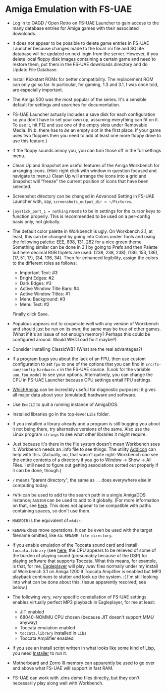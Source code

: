 # Amiga Emulation with FS-UAE

* Log in to OAGD / Open Retro on FS-UAE Launcher to gain access to the many
database entries for Amiga games with their associated downloads.
* It does not appear to be possible to delete game entries in FS-UAE Launcher
because changes made to the local .ini file and SQLite database will be
updated on next login from the server. However, if you delete local floppy disk
images containing a certain game and need to restore them, put them in the
FS-UAE downloads directory and do Update File Database.
* Install Kickstart ROMs for better compatibility. The replacement ROM can
only go so far. In particular, for gaming, 1.3 and 3.1, I was once told, are
especially important.
* The Amiga 500 was the most popular of the series. It's a sensible default
for settings and searches for documentation.
* FS-UAE Launcher actually includes a save disk for each configuration so you
don't have to set your own up, assuming everything can fit on it. To use it,
hit F12 and use one of the empty slots under Removable Media. (N.b. there has
to *be* an empty slot in the first place. If your game uses two floppies then
you need to add at least one more floppy drive to use this feature.)
* If the floppy sounds annoy you, you can turn those off in the full settings
menu.
* Clean Up and Snapshot are useful features of the Amiga Workbench for
arranging icons. (Hint: right click with window in question focused and
navigate to menu.) Clean Up will arrange the icons into a grid and Snapshot
will "freeze" the current position of icons that have been selected.
* Screenshot directory can be changed in Advanced Setting in FS-UAE Launcher
with, say, `screenshots_output_dir = ~/Pictures`.
* `joystick_port_1 = nothing` needs to be in settings for the cursor keys to
function properly. This is recommended to be used on a per-config basis only,
not globally.
* The default color palette in Workbench is ugly. On Workbench 2.1, at least,
this can be changed by going into Colors under Tools and using the following
palette: EEE, 898, 131, 282 for a nice green theme. Something similar can be
done in 3.1 by going to Prefs and then Palette but here decimal RGB triplets
are used: (238, 238, 238), (136, 153, 136), (17, 51, 17), (34, 136, 34). Then
for enhanced legibility, assign the colors to the different roles as follows:
    * Important Text: #3
    * Bright Edges: #2
    * Dark Edges: #3
    * Active Window Title Bars: #4
    * Active Window Titles: #1
    * Menu Background: #3
    * Menu Text: #2

    Finally click Save.
* Populous appears not to cooperate well with any version of Workbench and
should just be run on its own; the same may be true of other games. (What if
it's an issue of not enough memory? Perhaps this could be configured around.
Would WHDLoad fix it maybe?)
* Consider installing ClassicWB? (What are the real advantages?)
* If a program bugs you about the lack of an FPU, then use custom configuration
to set `fpu` to one of the options that you can find in
`src/fs-uae/config-hardware.c` in the FS-UAE source. (Look for the variable
`uae_fpu_model` to see your options. Alternatively, you can change the CPU in
FS-UAE Launcher because CPU settings entail FPU settings.
* [WhichAmiga](http://aminet.net/package/util/moni/WhichAmiga) can be
incredibly useful for diagnostic purposes; it gives all major data about your
(emulated) hardware and software.
* Use `EndCLI` to quit a running instance of AmigaDOS.
* Installed libraries go in the top-level `Libs` folder.
* If you installed a library already and a program is still bugging you about
it not being there, try alternative versions of the same. Also use the Linux
program `strings` to see what other libraries it might require.
* Just because it's there in the file system doesn't mean Workbench sees it.
Workbench needs an .info file to see things. The utility
[AddIcon](http://aminet.net/package/util/wb/AddIcon) can help with this.
(Actually, no, that wasn't quite right: Workbench *can* see the entire
contents of a directory if you go to Window → Show → All Files. I still need
to figure out getting associations sorted out properly if it can be done,
though.)
* `/` means "parent directory", the same as `..` does everywhere else in
computing today.
* `PATH` can be used to add to the search path in a single AmigaDOS instance;
`ASSIGN` can be used to add to it globally. (For more information on that,
see [here](http://wiki.amigaos.net/wiki/AmigaOS_Manual:_AmigaDOS_Command_Examples#Changing_the_Search_Path).
This does not appear to be compatible with paths containing spaces, so don't
use them.
* `MAKEDIR` is the equivalent of `mkdir`.
* `RENAME` does move operations. It can be even be used with the target
filename omitted, like so: `RENAME file directory`.
* If you enable emulation of the Toccata sound card and install
`toccata.library` (see [here](http://aminet.net/package/util/libs/toclib12),
the CPU appears to be relieved of some of the burden of playing sound
(presumably because of the DSP) for playing software that supports Toccata.
What this means, for example, is that, for me,
[Eagleplayer](http://bax.comlab.uni-rostock.de/~bj/software/eagleplayer/) will
play .wav files normally under my install of Workbench 3.1 on Amiga 1200 if
Toccata Amplifier is enabled but MP3 playback continues to stutter and lock up
the system. :( I'm still looking into what can be done about this. (Issue
apparently resolved; see below.)
* The following very, *very* specific constellation of FS-UAE settings enables
virtually perfect MP3 playback in Eagleplayer, for me at least:
    * JIT enabled
    * 68040-NOMMU CPU chosen (because JIT doesn't support MMU anyway)
    * Toccata emulation enabled
    * `toccata.library` installed in `Libs`
    * Toccata Amplifier enabled
* If you see an install script written in what looks like some kind of Lisp,
you need [Installer](http://aminet.net/package/util/misc/Installer-43_3) to
run it.
* Motherboard and Zorro III memory can apparently be used to go over and above
what FS-UAE will support in fast RAM.
* FS-UAE can work with .dms demo files directly, but they don't necessarily
play along well with Workbench.
